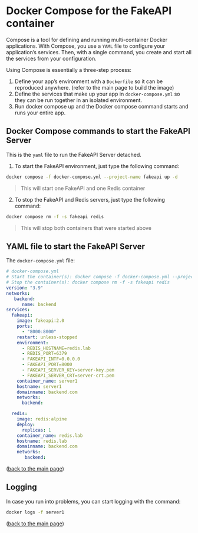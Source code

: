 # Docker Compose for the FakeAPI container
Compose is a tool for defining and running multi-container Docker applications. With Compose, you use a `YAML` file to configure your application’s services. Then, with a single command, you create and start all the services from your configuration.

Using Compose is essentially a three-step process:

1. Define your app’s environment with a `Dockerfile` so it can be reproduced anywhere. (refer to the main page to build the image)
2. Define the services that make up your app in `docker-compose.yml` so they can be run together in an isolated environment.
3. Run docker compose up and the Docker compose command starts and runs your entire app.

## Docker Compose commands to start the FakeAPI Server
This is the `yaml` file to run the FakeAPI Server detached.

1. To start the FakeAPI environment, just type the following command:

```sh
docker compose -f docker-compose.yml --project-name fakeapi up -d
```
>This will start one FakeAPI and one Redis container

2. To stop the FakeAPI and Redis servers, just type the following command:

```sh
docker compose rm -f -s fakeapi redis
```
>This will stop both containers that were started above

## YAML file to start the FakeAPI Server
The `docker-compose.yml` file:

```yaml
# docker-compose.yml
# Start the container(s): docker compose -f docker-compose.yml --project-name fakeapi up -d
# Stop the container(s): docker compose rm -f -s fakeapi redis
version: "3.9"
networks:
   backend:
      name: backend
services:
  fakeapi:
    image: fakeapi:2.0
    ports:
      - "8000:8000"
    restart: unless-stopped
    environment:
      - REDIS_HOSTNAME=redis.lab
      - REDIS_PORT=6379
      - FAKEAPI_INTF=0.0.0.0
      - FAKEAPI_PORT=8000
      - FAKEAPI_SERVER_KEY=server-key.pem
      - FAKEAPI_SERVER_CRT=server-crt.pem
    container_name: server1
    hostname: server1
    domainname: backend.com
    networks:
      backend:

  redis:
    image: redis:alpine
    deploy:
      replicas: 1
    container_name: redis.lab
    hostname: redis.lab
    domainname: backend.com
    networks:
       backend:
```
<p align="left">(<a href="README.md">back to the main page</a>)</p>

## Logging
In case you run into problems, you can start logging with the command:
```sh
docker logs -f server1
```
<p align="left">(<a href="README.md">back to the main page</a>)</p>
